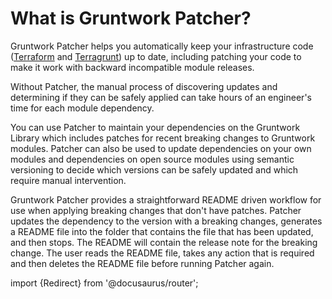 # What is Gruntwork Patcher?

Gruntwork Patcher helps you automatically keep your infrastructure code ([Terraform](https://www.terraform.io/) and [Terragrunt](https://terragrunt.gruntwork.io/)) up to date, including patching your code to make it work with backward incompatible module releases.

Without Patcher, the manual process of discovering updates and determining if they can be safely applied can take hours of an engineer's time for each module dependency.

You can use Patcher to maintain your dependencies on the Gruntwork Library which includes patches for recent breaking changes to Gruntwork modules. Patcher can also be used to update dependencies on your own modules and dependencies on open source modules using semantic versioning to decide which versions can be safely updated and which require manual intervention.

Gruntwork Patcher provides a straightforward README driven workflow for use when applying breaking changes that don't have patches. Patcher updates the dependency to the version with a breaking changes, generates a README file into the folder that contains the file that has been updated, and then stops. The README will contain the release note for the breaking change. The user reads the README file, takes any action that is required and then deletes the README file before running Patcher again.


<!-- ##DOCS-SOURCER-START
{
  "sourcePlugin": "local-copier",
  "hash": "668d3f89f01f72d1ebb09fa5c9463714"
}
##DOCS-SOURCER-END -->

import {Redirect} from '@docusaurus/router';

<Redirect to="/2.0/docs/patcher/concepts/" />